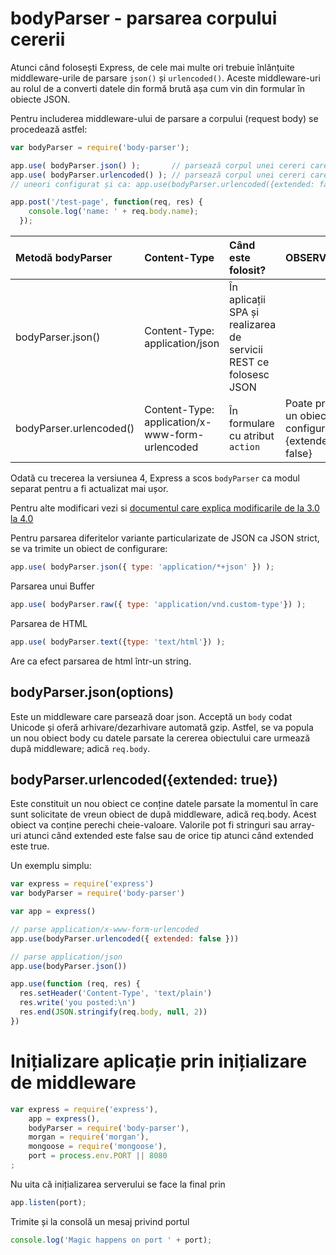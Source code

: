 # bodyParser - parsarea corpului cererii

Atunci când folosești Express, de cele mai multe ori trebuie înlănțuite middleware-urile de parsare `json()` și `urlencoded()`. Aceste middleware-uri au rolul de a converti datele din formă brută așa cum vin din formular în obiecte JSON.

Pentru includerea middleware-ului de parsare a corpului (request body) se procedează astfel:

```javascript
var bodyParser = require('body-parser');

app.use( bodyParser.json() );       // parsează corpul unei cereri care care Content-Type setat ca application/json
app.use( bodyParser.urlencoded() ); // parsează corpul unei cereri care care Content-Type setat ca application/x-www-form-urlencoded
// uneori configurat și ca: app.use(bodyParser.urlencoded({extended: false}))

app.post('/test-page', function(req, res) {
    console.log('name: ' + req.body.name);
  });
```

| Metodă bodyParser      | Content-Type                   | Când este folosit?                  | OBSERVAȚII                 |
| :--------------------- | :----------------------------- | :------------------------------     | :------------------------- |
| bodyParser.json()      | Content-Type: application/json | În aplicații SPA și realizarea de servicii REST ce folosesc JSON |
| bodyParser.urlencoded()| Content-Type: application/x-www-form-urlencoded | În formulare cu atribut `action`| Poate primi un obiect de configurare {extended: false}|

Odată cu trecerea la versiunea 4, Express a scos `bodyParser` ca modul separat pentru a fi actualizat mai ușor.

Pentru alte modificari vezi si [documentul care explica modificarile de la 3.0 la 4.0](http://scotch.io/bar-talk/expressjs-4-0-new-features-and-upgrading-from-3-0)

Pentru parsarea diferitelor variante particularizate de JSON ca JSON strict, se va trimite un obiect de configurare:

```javascript
app.use( bodyParser.json({ type: 'application/*+json' }) );
```

Parsarea unui Buffer

```javascript
app.use( bodyParser.raw({ type: 'application/vnd.custom-type'}) );
```

Parsarea de HTML

```javascript
app.use( bodyParser.text({type: 'text/html'}) );
```

Are ca efect parsarea de html într-un string.

## bodyParser.json(options)

Este un middleware care parsează doar json. Acceptă un `body` codat Unicode și oferă arhivare/dezarhivare automată gzip.
Astfel, se va popula un nou obiect body cu datele parsate la cererea obiectului care urmează după middleware; adică `req.body`.

## bodyParser.urlencoded({extended: true})
Este constituit un nou obiect ce conține datele parsate la momentul în care sunt solicitate de vreun obiect de după middleware, adică req.body. Acest obiect va conține perechi cheie-valoare. Valorile pot fi stringuri sau array-uri atunci când extended este false sau de orice tip atunci când extended este true.

Un exemplu simplu:

```javascript
var express = require('express')
var bodyParser = require('body-parser')

var app = express()

// parse application/x-www-form-urlencoded
app.use(bodyParser.urlencoded({ extended: false }))

// parse application/json
app.use(bodyParser.json())

app.use(function (req, res) {
  res.setHeader('Content-Type', 'text/plain')
  res.write('you posted:\n')
  res.end(JSON.stringify(req.body, null, 2))
})
```

# Inițializare aplicație prin inițializare de middleware

```javascript
var express = require('express'),
    app = express(),
    bodyParser = require('body-parser'),
    morgan = require('morgan'),
    mongoose = require('mongoose'),
    port = process.env.PORT || 8080
;
```

Nu uita că inițializarea serverului se face la final prin

```js
app.listen(port);
```

Trimite și la consolă un mesaj privind portul

```js
console.log('Magic happens on port ' + port);
```
